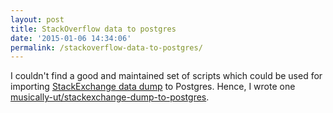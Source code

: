 ```yaml
---
layout: post
title: StackOverflow data to postgres
date: '2015-01-06 14:34:06'
permalink: /stackoverflow-data-to-postgres/
---
```


I couldn't find a good and maintained set of scripts which could be used for importing [StackExchange data dump](https://archive.org/details/stackexchange) to Postgres. Hence, I wrote one [musically-ut/stackexchange-dump-to-postgres](https://github.com/musically-ut/stackexchange-dump-to-postgres).
